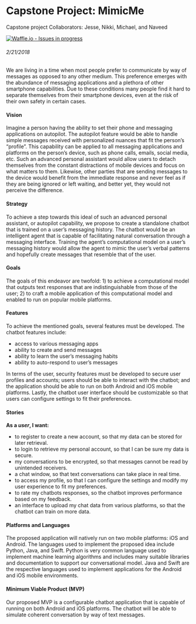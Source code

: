 # Capstone Project: MimicMe
Capstone project
Collaborators: Jesse, Nikki, Michael, and Naveed

[![Waffle.io - Issues in progress](https://badge.waffle.io/Jessegoodspeed/MimicMe.png?label=in%20progress&title=In%20Progress)](http://waffle.io/Jessegoodspeed/MimicMe)

###### 2/21/2018

We are living in a time when most people prefer to communicate by way of messages as opposed to any other medium. This preference emerges with the abundance of messaging applications and a plethora of other smartphone capabilities. Due to these conditions many people find it hard to separate themselves from their smartphone devices, even at the risk of their own safety in certain cases.

#### **Vision**
Imagine a person having the ability to set their phone and messaging applications on autopilot. The autopilot feature would be able to handle simple messages received with personalized nuances that fit the person’s “profile”. This capability can be applied to all messaging applications and platforms on the person’s device, such as phone calls, emails, social media, etc. Such an advanced personal assistant would allow users to detach themselves from the constant distractions of mobile devices and focus on what matters to them. Likewise, other parties that are sending messages to the device would benefit from the immediate response and never feel as if they are being ignored or left waiting, and better yet, they would not perceive the difference.

#### **Strategy**
To achieve a step towards this ideal of such an advanced personal assistant, or autopilot capability, we propose to create a standalone chatbot that is trained on a user’s messaging history. The chatbot would be an intelligent agent that is capable of facilitating natural conversation through a messaging interface. Training the agent’s computational model on a user’s messaging history would allow the agent to mimic the user’s verbal patterns and hopefully create messages that resemble that of the user.

#### **Goals**
The goals of this endeavor are twofold: 1) to achieve a computational model that outputs text responses that are indistinguishable from those of the user; 2) to craft a mobile application of this computational model and enabled to run on popular mobile platforms.

#### **Features**
To achieve the mentioned goals, several features must be developed. The chatbot features include:
- access to various messaging apps
- ability to create and send messages
- ability to learn the user’s messaging habits
- ability to auto-respond to user’s messages

In terms of the user, security features must be developed to secure user profiles and accounts; users should be able to interact with the chatbot; and the application should be able to run on both Android and iOS mobile platforms. Lastly, the chatbot user interface should be customizable so that users can configure settings to fit their preferences.

#### **Stories**
**As a *user*, I want:**
- to register to create a new account, so that my data can be stored for later retrieval. 
- to login to retrieve my personal account, so that I can be sure my data is secure.
- my conversations to be encrypted, so that messages cannot be read by unintended receivers.
- a chat window, so that text conversations can take place in real time.
- to access my profile, so that I can configure the settings and modify my user experience to fit my preferences.
- to rate my chatbots responses, so the chatbot improves performance based on my feedback.
- an interface to upload my chat data from various platforms, so that the chatbot can train on more data.


#### **Platforms and Languages**
The proposed application will natively run on two mobile platforms: iOS and Android. The languages used to implement the proposed idea include Python, Java, and Swift. Python is very common language used to implement machine learning algorithms and includes many suitable libraries and documentation to support our conversational model. Java and Swift are the respective languages used to implement applications for the Android and iOS mobile environments.

#### **Minimum Viable Product (MVP)**
Our proposed MVP is a configurable chatbot application that is capable of running on both Android and iOS platforms. The chatbot will be able to simulate coherent conversation by way of text messages.
